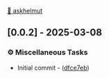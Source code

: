[🤖 askhelmut](https://askhelmut.readthedocs.io/en/latest/)

## [0.0.2] - 2025-03-08

### ⚙️ Miscellaneous Tasks

- Initial commit - ([dfce7eb](https://github.com/helmut-hoffer-von-ankershoffen/askhelmut/commit/dfce7ebb69b363577a59592b00cf31f3ae8ac96d))



